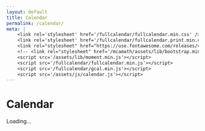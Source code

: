 ```yaml
---
layout: default
title: Calendar
permalink: /calendar/
meta: |
    <link rel='stylesheet' href='/fullcalendar/fullcalendar.min.css' />
    <link rel='stylesheet' href='/fullcalendar/fullcalendar.print.min.css' media='print' />
    <link rel="stylesheet" href="https://use.fontawesome.com/releases/v5.3.1/css/all.css" integrity="sha384-mzrmE5qonljUremFsqc01SB46JvROS7bZs3IO2EmfFsd15uHvIt+Y8vEf7N7fWAU" crossorigin="anonymous">
    <!-- <link rel="stylesheet" href='/mcamath/assets/lib/bootstrap.min.css' /> -->
    <script src='/assets/lib/moment.min.js'></script>
    <script src='/fullcalendar/fullcalendar.min.js'></script>
    <script src='/fullcalendar/gcal.min.js'></script>
    <script src='/assets/js/calendar.js'></script>
---
```

<div> <h1>Calendar</h1> </div>
<div id='calendar'></div>
<div id='loading'>Loading...</div>
